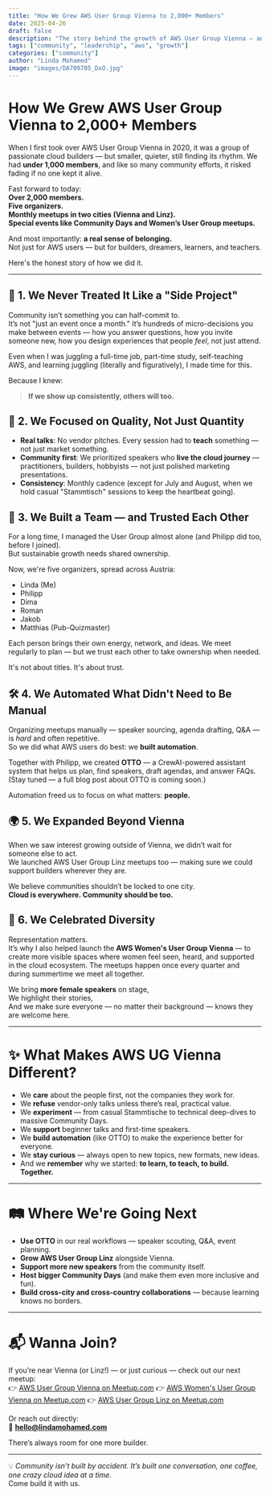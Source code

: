 ```yaml
---
title: "How We Grew AWS User Group Vienna to 2,000+ Members"
date: 2025-04-26
draft: false
description: "The story behind the growth of AWS User Group Vienna — and the mindset that made it possible"
tags: ["community", "leadership", "aws", "growth"]
categories: ["community"]
author: "Linda Mohamed"
image: "images/DA709705_DxO.jpg"
---
```


# How We Grew AWS User Group Vienna to 2,000+ Members

When I first took over AWS User Group Vienna in 2020, it was a group of passionate cloud builders — but smaller, quieter, still finding its rhythm. We had **under 1,000 members**, and like so many community efforts, it risked fading if no one kept it alive.

Fast forward to today:  
**Over 2,000 members.**  
**Five organizers.**  
**Monthly meetups in two cities (Vienna and Linz).**  
**Special events like Community Days and Women’s User Group meetups.**  

And most importantly: **a real sense of belonging.**  
Not just for AWS users — but for builders, dreamers, learners, and teachers.

Here's the honest story of how we did it.

---

## 🚀 1. We Never Treated It Like a "Side Project"

Community isn’t something you can half-commit to.  
It’s not "just an event once a month." It’s hundreds of micro-decisions you make between events — how you answer questions, how you invite someone new, how you design experiences that people *feel*, not just attend.

Even when I was juggling a full-time job, part-time study, self-teaching AWS, and learning juggling (literally and figuratively), I made time for this.

Because I knew:  
> **If we show up consistently, others will too.**

## 🎯 2. We Focused on Quality, Not Just Quantity

- **Real talks**: No vendor pitches. Every session had to **teach** something — not just market something.
- **Community first**: We prioritized speakers who **live the cloud journey** — practitioners, builders, hobbyists — not just polished marketing presentations.
- **Consistency**: Monthly cadence (except for July and August, when we hold casual "Stammtisch" sessions to keep the heartbeat going).

## 🌱 3. We Built a Team — and Trusted Each Other

For a long time, I managed the User Group almost alone (and Philipp did too, before I joined).  
But sustainable growth needs shared ownership.

Now, we're five organizers, spread across Austria:

- Linda (Me)
- Philipp
- Dima
- Roman
- Jakob
- Matthias (Pub-Quizmaster)


Each person brings their own energy, network, and ideas. We meet regularly to plan — but we trust each other to take ownership when needed.

It's not about titles. It's about trust.

## 🛠 4. We Automated What Didn't Need to Be Manual

Organizing meetups manually — speaker sourcing, agenda drafting, Q&A — is *hard* and often repetitive.  
So we did what AWS users do best: we **built automation**.

Together with Philipp, we created **OTTO** — a CrewAI-powered assistant system that helps us plan, find speakers, draft agendas, and answer FAQs.  
(Stay tuned — a full blog post about OTTO is coming soon.)

Automation freed us to focus on what matters: **people.**

## 🌍 5. We Expanded Beyond Vienna

When we saw interest growing outside of Vienna, we didn’t wait for someone else to act.  
We launched AWS User Group Linz meetups too — making sure we could support builders wherever they are.

We believe communities shouldn’t be locked to one city.  
**Cloud is everywhere. Community should be too.**

## 🌟 6. We Celebrated Diversity

Representation matters.  
It’s why I also helped launch the **AWS Women's User Group Vienna** — to create more visible spaces where women feel seen, heard, and supported in the cloud ecosystem. The meetups happen once every quarter and during summertime we meet all together.

We bring **more female speakers** on stage,  
We highlight their stories,  
And we make sure everyone — no matter their background — knows they are welcome here.

---

# ✨ What Makes AWS UG Vienna Different?

- We **care** about the people first, not the companies they work for.
- We **refuse** vendor-only talks unless there’s real, practical value.
- We **experiment** — from casual Stammtische to technical deep-dives to massive Community Days.
- We **support** beginner talks and first-time speakers.
- We **build automation** (like OTTO) to make the experience better for everyone.
- We **stay curious** — always open to new topics, new formats, new ideas.
- And we **remember** why we started: **to learn, to teach, to build. Together.**

---

# 🛤 Where We're Going Next

- **Use OTTO** in our real workflows — speaker scouting, Q&A, event planning.
- **Grow AWS User Group Linz** alongside Vienna.
- **Support more new speakers** from the community itself.
- **Host bigger Community Days** (and make them even more inclusive and fun).
- **Build cross-city and cross-country collaborations** — because learning knows no borders.

---

# 📬 Wanna Join?

If you’re near Vienna (or Linz!) — or just curious — check out our next meetup:  
👉 [AWS User Group Vienna on Meetup.com](https://www.meetup.com/amazon-web-services-aws-vienna/)
👉 [AWS Women's User Group Vienna on Meetup.com](https://www.meetup.com/de-DE/aws-womens-user-group-vienna/)
👉 [AWS User Group Linz on Meetup.com](https://www.meetup.com/aws-user-group-linz/)

Or reach out directly:  
📮 **hello@lindamohamed.com**

There’s always room for one more builder.

---

💡 _Community isn’t built by accident. It’s built one conversation, one coffee, one crazy cloud idea at a time._  
Come build it with us.
